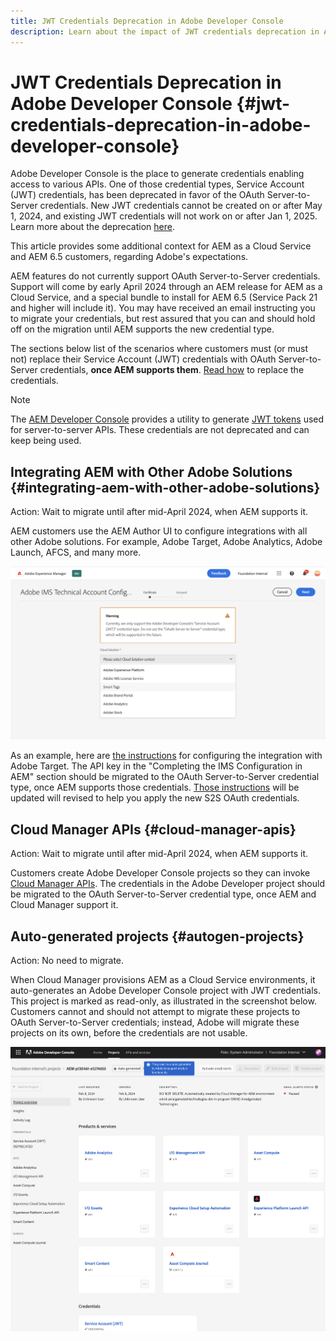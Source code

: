 ```yaml
---
title: JWT Credentials Deprecation in Adobe Developer Console
description: Learn about the impact of JWT credentials deprecation in Adobe Developer Console on AEM
---
```


# JWT Credentials Deprecation in Adobe Developer Console {#jwt-credentials-deprecation-in-adobe-developer-console}

Adobe Developer Console is the place to generate credentials enabling access to various APIs. One of those credential types, Service Account (JWT) credentials, has been deprecated in favor of the OAuth Server-to-Server credentials. New JWT credentials cannot be created on or after May 1, 2024, and existing JWT credentials will not work on or after Jan 1, 2025. Learn more about the deprecation [here](https://developer.adobe.com/developer-console/docs/guides/authentication/ServerToServerAuthentication/migration/).

This article provides some additional context for AEM as a Cloud Service and AEM 6.5 customers, regarding Adobe's expectations.

AEM features do not currently support OAuth Server-to-Server credentials. Support will come by early April 2024 through an AEM release for AEM as a Cloud Service, and a special bundle to install for AEM 6.5 (Service Pack 21 and higher will include it). You may have received an email instructing you to migrate your credentials, but rest assured that you can and should hold off on the migration until AEM supports the new credential type.

The sections below list of the scenarios where customers must (or must not) replace their Service Account (JWT) credentials with OAuth Server-to-Server credentials, **once AEM supports them**. [Read how](https://developer.adobe.com/developer-console/docs/guides/authentication/ServerToServerAuthentication/migration/#migration-overview) to replace the credentials.

>[!NOTE]
>
>The [AEM Developer Console](/help/implementing/developing/introduction/development-guidelines.md#crxde-lite-and-developer-console) provides a utility to generate [JWT tokens](/help/implementing/developing/introduction/generating-access-tokens-for-server-side-apis.md) used for server-to-server APIs. These credentials are not deprecated and can keep being used.


## Integrating AEM with Other Adobe Solutions {#integrating-aem-with-other-adobe-solutions}

Action: Wait to migrate until after mid-April 2024, when AEM supports it.

AEM customers use the AEM Author UI to configure integrations with all other Adobe solutions. For example, Adobe Target, Adobe Analytics, Adobe Launch, AFCS, and many more.

![Integrating AEM with other solutions](/help/security/assets/jwt-deprecation.png)

As an example, here are [the instructions](https://docs.mktossl.com/docs/experience-manager-cloud-service/content/sites/integrations/integration-adobe-target-ims.html?lang=en#prerequisites) for configuring the integration with Adobe Target. The API key in the "Completing the IMS Configuration in AEM" section should be migrated to the OAuth Server-to-Server credential type, once AEM supports those credentials. [Those instructions](https://docs.mktossl.com/docs/experience-manager-cloud-service/content/sites/integrations/integration-adobe-target-ims.html?lang=en#prerequisites) will be updated will revised to help you apply the new S2S OAuth credentials.

## Cloud Manager APIs {#cloud-manager-apis}

Action: Wait to migrate until after mid-April 2024, when AEM supports it.

Customers create Adobe Developer Console projects so they can invoke [Cloud Manager APIs](https://developer.adobe.com/experience-cloud/cloud-manager/guides/getting-started/create-api-integration/). The credentials in the Adobe Developer project should be migrated to the OAuth Server-to-Server credential type, once AEM and Cloud Manager support it. 

## Auto-generated projects {#autogen-projects}

Action: No need to migrate.

When Cloud Manager provisions AEM as a Cloud Service environments, it auto-generates an Adobe Developer Console project with JWT credentials. This project is marked as read-only, as illustrated in the screenshot below. Customers cannot and should not attempt to migrate these projects to OAuth Server-to-Server credentials; instead, Adobe will migrate these projects on its own, before the credentials are not usable.

![Auto-generated projects](/help/security/assets/jwt-deprecation-autogen-projects.png)

